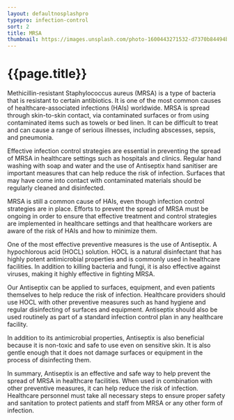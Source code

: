 ```yaml
---
layout: defaultnosplashpro
typepro: infection-control
sort: 2
title: MRSA
thumbnail: https://images.unsplash.com/photo-1600443271532-d7370b84494b?ixlib=rb-1.2.1&ixid=MnwxMjA3fDB8MHxwaG90by1wYWdlfHx8fGVufDB8fHx8&auto=format&fit=crop&w=1216&q=80
---
```

# {{page.title}}

Methicillin-resistant Staphylococcus aureus (MRSA) is a type of bacteria that is resistant to certain antibiotics. It is one of the most common causes of healthcare-associated infections (HAIs) worldwide. MRSA is spread through skin-to-skin contact, via contaminated surfaces or from using contaminated items such as towels or bed linen. It can be difficult to treat and can cause a range of serious illnesses, including abscesses, sepsis, and pneumonia.

Effective infection control strategies are essential in preventing the spread of MRSA in healthcare settings such as hospitals and clinics. Regular hand washing with soap and water and the use of Antiseptix hand sanitiser are important measures that can help reduce the risk of infection. Surfaces that may have come into contact with contaminated materials should be regularly cleaned and disinfected.

MRSA is still a common cause of HAIs, even though infection control strategies are in place. Efforts to prevent the spread of MRSA must be ongoing in order to ensure that effective treatment and control strategies are implemented in healthcare settings and that healthcare workers are aware of the risk of HAIs and how to minimize them.

One of the most effective preventive measures is the use of Antiseptix. A hypochlorous acid (HOCL) solution. HOCL is a natural disinfectant that has highly potent antimicrobial properties and is commonly used in healthcare facilities. In addition to killing bacteria and fungi, it is also effective against viruses, making it highly effective in fighting MRSA.

Our Antiseptix can be applied to surfaces, equipment, and even patients themselves to help reduce the risk of infection. Healthcare providers should use HOCL with other preventive measures such as hand hygiene and regular disinfecting of surfaces and equipment. Antiseptix should also be used routinely as part of a standard infection control plan in any healthcare facility.

In addition to its antimicrobial properties, Antiseptix is also beneficial because it is non-toxic and safe to use even on sensitive skin. It is also gentle enough that it does not damage surfaces or equipment in the process of disinfecting them.

In summary, Antiseptix  is an effective and safe way to help prevent the spread of MRSA in healthcare facilities. When used in combination with other preventive measures, it can help reduce the risk of infection. Healthcare personnel must take all necessary steps to ensure proper safety and sanitation to protect patients and staff from MRSA or any other form of infection.